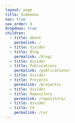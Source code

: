 ```yaml
---
layout: page
title: Submenus
nav: true
nav_order: 8
dropdown: true
children:
  - title: About
    permalink: /
  - title: divider
  - title: Blog
    permalink: /blog/
  - title: divider
  - title: Publications
    permalink: /publications/
  - title: divider
  - title: Projects
    permalink: /projects/
  - title: divider
  - title: Repository
    permalink: /repository/
  - title: divider
  - title: CV
    permalink: /cv/
---
```

